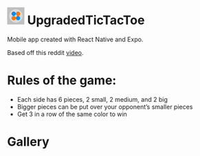 # <img src="assets/favicon.png" alt="drawing" width="40" height="40"/> UpgradedTicTacToe

Mobile app created with React Native and Expo.

Based off this reddit [video](https://www.reddit.com/r/nextfuckinglevel/comments/nkupcu/upgraded_tic_tac_toe/).

# Rules of the game:
 - Each side has 6 pieces, 2 small, 2 medium, and 2 big
 - Bigger pieces can be put over your opponent’s smaller pieces
 - Get 3 in a row of the same color to win

# Gallery
